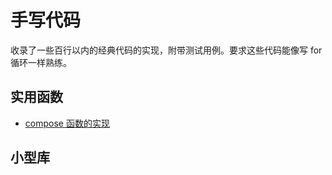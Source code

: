 # 手写代码

收录了一些百行以内的经典代码的实现，附带测试用例。要求这些代码能像写 for 循环一样熟练。

## 实用函数

- [compose 函数的实现](./packages/compose/README.md)

## 小型库


